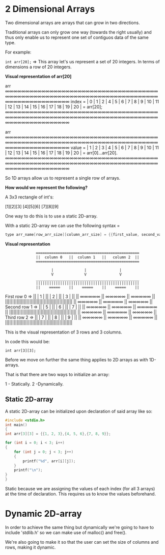 # 2 Dimensional Arrays

Two dimensional arrays are arrays that can grow in two directions. 

Traditional arrays can only grow one way (towards the right usually) and thus only enable us to represent one set of contiguos data of the same type.

For example:

`int arr[20];` => This array let's us represent a set of 20 integers. In terms of dimensions a row of 20 integers.

**Visual representation of arr[20]**

 arr    ∞∞∞∞∞∞∞∞∞∞∞∞∞∞∞∞∞∞∞∞∞∞∞∞∞∞∞∞∞∞∞∞∞∞∞∞∞∞∞∞∞∞∞∞∞∞∞∞∞∞∞∞∞∞∞∞∞∞∞∞∞∞∞∞∞∞∞∞∞∞∞∞∞∞∞∞∞∞∞∞∞∞∞∞∞∞∞∞∞∞∞∞
index = | 0 | 1 | 2 | 4 | 5 | 6 | 7 | 8 | 9 | 10 | 11 | 12 | 13 | 14 | 15 | 16 | 17 | 18 | 19 | 20 | = arr[20];
        ∞∞∞∞∞∞∞∞∞∞∞∞∞∞∞∞∞∞∞∞∞∞∞∞∞∞∞∞∞∞∞∞∞∞∞∞∞∞∞∞∞∞∞∞∞∞∞∞∞∞∞∞∞∞∞∞∞∞∞∞∞∞∞∞∞∞∞∞∞∞∞∞∞∞∞∞∞∞∞∞∞∞∞∞∞∞∞∞∞∞∞∞

 arr    ∞∞∞∞∞∞∞∞∞∞∞∞∞∞∞∞∞∞∞∞∞∞∞∞∞∞∞∞∞∞∞∞∞∞∞∞∞∞∞∞∞∞∞∞∞∞∞∞∞∞∞∞∞∞∞∞∞∞∞∞∞∞∞∞∞∞∞∞∞∞∞∞∞∞∞∞∞∞∞∞∞∞∞∞∞∞∞∞∞∞∞∞
value = | 1 | 2 | 3 | 4 | 5 | 6 | 7 | 8 | 9 | 10 | 11 | 12 | 13 | 14 | 15 | 16 | 17 | 18 | 19 | 20 | = arr[0]...arr[20].
        ∞∞∞∞∞∞∞∞∞∞∞∞∞∞∞∞∞∞∞∞∞∞∞∞∞∞∞∞∞∞∞∞∞∞∞∞∞∞∞∞∞∞∞∞∞∞∞∞∞∞∞∞∞∞∞∞∞∞∞∞∞∞∞∞∞∞∞∞∞∞∞∞∞∞∞∞∞∞∞∞∞∞∞∞∞∞∞∞∞∞∞∞

So 1D arrays allow us to represent a single row of arrays.

**How would we represent the following?** 

A 3x3 rectangle of int's: 

[1][2][3]
[4][5][6]
[7][8][9]

One way to do this is to use a static 2D-array.

With a static 2D-array we can use the following syntax = 

```c
type arr_name[row_arr_size][column_arr_size] = {{first_value, second_value, third_value},{first_value, second_value, third_value},{first_value, second_value, third_value}};
```

**Visual representation**

                  ∞∞∞∞∞∞∞∞∞∞∞∞∞∞∞∞∞∞∞∞∞∞∞∞∞∞∞∞∞∞∞∞∞∞∞∞∞∞∞∞∞∞∞∞∞∞∞
                  ||  column 0   ||  column 1   ||   column 2  ||    
                  ∞∞∞∞∞∞∞∞∞∞∞∞∞∞∞∞∞∞∞∞∞∞∞∞∞∞∞∞∞∞∞∞∞∞∞∞∞∞∞∞∞∞∞∞∞∞∞

                         |              |               |
                         V              V               V
                  _______________________________________________ 
                  |||||||||||||||||||||||||||||||||||||||||||||||   
                  ||    ∞∞∞∞∞    ||    ∞∞∞∞∞    ||    ∞∞∞∞∞    ||   
 First row 0 =>   ||    | 1 |    ||    | 2 |    ||    | 3 |    || 
                  ||    ∞∞∞∞∞    ||    ∞∞∞∞∞    ||    ∞∞∞∞∞    ||   
                  |||||||||||||||||||||||||||||||||||||||||||||||
                  ||    ∞∞∞∞∞    ||    ∞∞∞∞∞    ||    ∞∞∞∞∞    ||
Second row 1 =>   ||    | 5 |    ||    | 6 |    ||    | 7 |    ||
                  ||    ∞∞∞∞∞    ||    ∞∞∞∞∞    ||    ∞∞∞∞∞    ||
                  |||||||||||||||||||||||||||||||||||||||||||||||
                  ||    ∞∞∞∞∞    ||    ∞∞∞∞∞    ||    ∞∞∞∞∞    ||
 Third row 2 =>   ||    | 7 |    ||    | 8 |    ||    | 9 |    ||
                  ||    ∞∞∞∞∞    ||    ∞∞∞∞∞    ||    ∞∞∞∞∞    ||
                  |||||||||||||||||||||||||||||||||||||||||||||||

This is the visual representation of 3 rows and 3 columns. 

In code this would be:

`int arr[3][3];`

Before we move on further the same thing applies to 2D arrays as with 1D-arrays.

That is that there are two ways to initialize an array:

1 - Statically.
2 -Dynamically.


## Static 2D-array

A static 2D-array can be initialized upon declaration of said array like so:

```c
#include <stdio.h>
int main()
{
int arr[3][3] = {{1, 2, 3},{4, 5, 6},{7, 8, 9}};

for (int i = 0; i < 3; i++)
{
    for (int j = 0; j < 3; j++)
    {
        printf("%d", arr[i][j]);
    }
    printf("\n");
}
}
```

Static because we are assigning the values of each index (for all 3 arrays) at the time of declaration. This requires us to know the values beforehand.


# Dynamic 2D-array

In order to achieve the same thing but dynamically we're going to have to include 'stdlib.h' so we can make use of malloc() and free().

We're also going to make it so that the user can set the size of columns and rows, making it dynamic.
